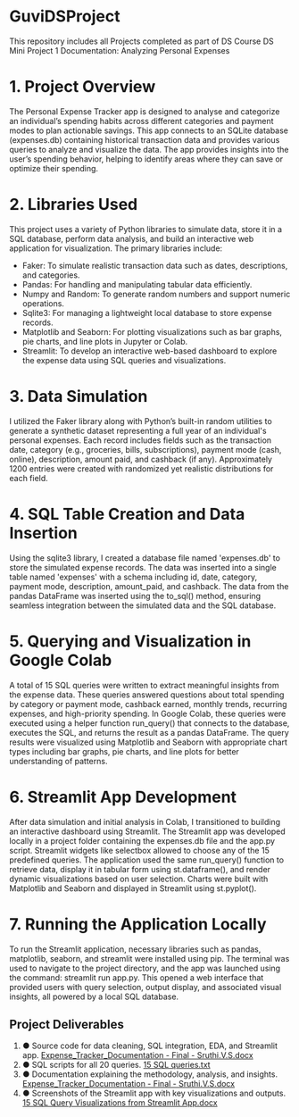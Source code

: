 # GuviDSProject
This repository includes all Projects completed as part of DS Course
DS Mini Project 1 Documentation: Analyzing Personal Expenses
# 1. Project Overview
The Personal Expense Tracker app is designed to analyse and categorize an individual’s spending habits across different categories and payment modes to plan actionable savings. This app connects to an SQLite database (expenses.db) containing historical transaction data and provides various queries to analyze and visualize the data. The app provides insights into the user’s spending behavior, helping to identify areas where they can save or optimize their spending.
# 2. Libraries Used
This project uses a variety of Python libraries to simulate data, store it in a SQL database, perform data analysis, and build an interactive web application for visualization. The primary libraries include:

- Faker: To simulate realistic transaction data such as dates, descriptions, and categories.
- Pandas: For handling and manipulating tabular data efficiently.
- Numpy and Random: To generate random numbers and support numeric operations.
- Sqlite3: For managing a lightweight local database to store expense records.
- Matplotlib and Seaborn: For plotting visualizations such as bar graphs, pie charts, and line plots in Jupyter or Colab.
- Streamlit: To develop an interactive web-based dashboard to explore the expense data using SQL queries and visualizations.
# 3. Data Simulation
I utilized the Faker library along with Python’s built-in random utilities to generate a synthetic dataset representing a full year of an individual's personal expenses. Each record includes fields such as the transaction date, category (e.g., groceries, bills, subscriptions), payment mode (cash, online), description, amount paid, and cashback (if any). Approximately 1200 entries were created with randomized yet realistic distributions for each field.
# 4. SQL Table Creation and Data Insertion
Using the sqlite3 library, I created a database file named 'expenses.db' to store the simulated expense records. The data was inserted into a single table named 'expenses' with a schema including id, date, category, payment mode, description, amount_paid, and cashback. The data from the pandas DataFrame was inserted using the to_sql() method, ensuring seamless integration between the simulated data and the SQL database.
# 5. Querying and Visualization in Google Colab
A total of 15 SQL queries were written to extract meaningful insights from the expense data. These queries answered questions about total spending by category or payment mode, cashback earned, monthly trends, recurring expenses, and high-priority spending. In Google Colab, these queries were executed using a helper function run_query() that connects to the database, executes the SQL, and returns the result as a pandas DataFrame. The query results were visualized using Matplotlib and Seaborn with appropriate chart types including bar graphs, pie charts, and line plots for better understanding of patterns.
# 6. Streamlit App Development
After data simulation and initial analysis in Colab, I transitioned to building an interactive dashboard using Streamlit. The Streamlit app was developed locally in a project folder containing the expenses.db file and the app.py script. Streamlit widgets like selectbox allowed to choose any of the 15 predefined queries. The application used the same run_query() function to retrieve data, display it in tabular form using st.dataframe(), and render dynamic visualizations based on user selection. Charts were built with Matplotlib and Seaborn and displayed in Streamlit using st.pyplot().
# 7. Running the Application Locally
To run the Streamlit application, necessary libraries such as pandas, matplotlib, seaborn, and streamlit were installed using pip. The terminal was used to navigate to the project directory, and the app was launched using the command: streamlit run app.py. This opened a web interface that provided users with query selection, output display, and associated visual insights, all powered by a local SQL database.
## Project Deliverables
1. ●	Source code for data cleaning, SQL integration, EDA, and Streamlit app.
[Expense_Tracker_Documentation - Final - Sruthi.V.S.docx](https://github.com/user-attachments/files/20068682/Expense_Tracker_Documentation.-.Final.-.Sruthi.V.S.docx)
2. ●	SQL scripts for all 20 queries.
   [15 SQL queries.txt](https://github.com/user-attachments/files/20068577/15.SQL.queries.txt)
3. ●	Documentation explaining the methodology, analysis, and insights.
   [Expense_Tracker_Documentation - Final - Sruthi.V.S.docx](https://github.com/user-attachments/files/20068592/Expense_Tracker_Documentation.-.Final.-.Sruthi.V.S.docx)
4. ●	Screenshots of the Streamlit app with key visualizations and outputs.
   [15 SQL Query Visualizations from Streamlit App.docx](https://github.com/user-attachments/files/20068672/15.SQL.Query.Visualizations.from.Streamlit.App.docx)






